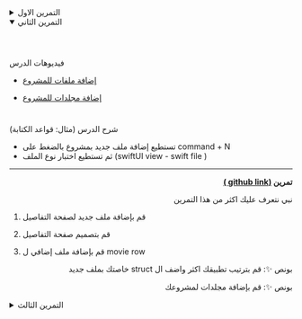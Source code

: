 <details close>
<summary>التمرين الاول</summary>
<br>

# <p dir="rtl">
فيديوهات الدرس</p>




* [صنع تطبيق الأفلام](https://youtu.be/qCUJmBjyhQA)


* [إضافة ال struct ](https://youtu.be/Sve75zuEuWc)  


# <p dir="rtl">
شرح الدرس (مثال: قواعد الكتابة)</p>



```
struct MoviesStruct: Hashable, Identifiable{
    var moviesName: String
    var movieCast: [String]
    var Images: [String]
    
    var id = UUID()
}
```



---

<p dir="rtl">
<strong>تمرين <a href="https://github.com/kuwaitcodes/ios-cw-19">(github link )</a></strong></p>


<p dir="rtl">
نبي نتعرف عليك اكثر من هذا التمرين</p>



1.  قم بفتح مشروع جديد في xcode 

2. قم بعمل شكل مطابق للصفحة الرئيسية المدرجة في العرض

3. قم بإضافة  ٣ أو اكثر من افلامك بداخل struct خاص بالافلام 

4. لاتنسى إضافة الصور

</details>

<details open>
<summary>التمرين الثاني</summary>
<br>


# <p dir="rtl">
فيديوهات الدرس</p>




* [إضافة ملفات للمشروع ](https://youtu.be/VVix8Y_LcIA) 


* [إضافة مجلدات للمشروع](https://youtu.be/oqP5kg7Xe30)  


# <p dir="rtl">
شرح الدرس (مثال: قواعد الكتابة)</p>




* تستطيع إضافة ملف جديد بمشروع بالضغط على  command + N 
* ثم تستطيع اختبار نوع الملف (swiftUI view - swift file )


---

<p dir="rtl">
<strong>تمرين <a href="https://github.com/kuwaitcodes/ios-cw-19">(github link )</a></strong></p>


<p dir="rtl">
نبي نتعرف عليك اكثر من هذا التمرين</p>




1.  قم بإضافة ملف جديد لصفحة التفاصيل 

2. قم بتصميم صفحة التفاصيل 

3. قم بإضافة ملف إضافي ل movie row 

<p dir="rtl">
بونص ✨: قم بترتيب تطبيقك اكثر واضف ال struct خاصتك بملف جديد </p>


<p dir="rtl">
بونص ✨:  قم بإضافة مجلدات لمشروعك</p>


</details>

<details close>

<summary>التمرين الثالث</summary>

<br>

# <p dir="rtl">
فيديوهات الدرس</p>




* [شرح ال scroll view](https://youtu.be/gZGBho0XFPY)  

# <p dir="rtl">
شرح الدرس (مثال: قواعد الكتابة)</p>


* نقوم بتغيير اتجاه ال scroll view بهذه الطريقة 

 ```
  ScrollView(.horizontal) {
        …                
     }
```



 


---

<p dir="rtl">
<strong>تمرين <a href="https://github.com/kuwaitcodes/ios-cw-19">(github link )</a></strong></p>


<p dir="rtl">
نبي نتعرف عليك اكثر من هذا التمرين</p>




1.  لإضافة شخصيات الفلم بداخل ال strcut قم بالتالي :

    1. قم بالبحث عن ٢ صور لثلاث شخصيات من الفلم و أضفها بال assets 

    2. قم بتغيير اسم الصورة لاسم الشخصية الصحيح 

    3. قم بإضافة مصفوفة شخصيات بداخل ال struct وثم بداخل كل الافلام خاصتك 

    4. أملأ المصفوفة بأسماء الشخصيات وتأكد بأن تكون مطابقة لأسماء الصور



2. بعد أن تقوم بإضافة الشخصيات قم بالتعديل على صفحة التفاصيل و اضف scroll view 


3. تأكد بأن تقوم بالدوران حول المصفوفة داخل Hstack في ال scroll view 

</details>
